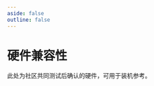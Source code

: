 ```yaml
---
aside: false
outline: false
---
```

# 硬件兼容性
此处为社区共同测试后确认的硬件，可用于装机参考。

<HardwaresTagsInfo />
<SearchBar />
<HardwaresList />

<script setup>
    import SearchBar from "./components/SearchBar.vue"
    import HardwaresTagsInfo from "./components/tags/hardware_tagsinfo.vue"
    import HardwaresList from "./components/hardwares.vue"
</script>